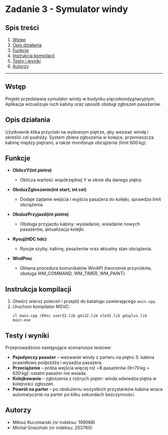 # Zadanie 3 - Symulator windy

## Spis treści

1. [Wstęp](#wstęp)
2. [Opis działania](#opis-działania)
3. [Funkcje](#funkcje)
4. [Instrukcja kompilacji](#instrukcja-kompilacji)
5. [Testy i wyniki](#testy-i-wyniki)
6. [Autorzy](#autorzy)

---

## Wstęp

Projekt przedstawia symulator windy w budynku pięciokondygnacyjnym. Aplikacja wizualizuje ruch kabiny oraz sposób obsługi zgłoszeń pasażerów.

## Opis działania

Użytkownik klika przyciski na wybranym piętrze, aby wezwać windę i określić cel podróży. System zbiera zgłoszenia w kolejce, przemieszcza kabinę między piętrami, a także monitoruje obciążenie (limit 600 kg).

## Funkcje

- **ObliczY(int pietro)**

  - Oblicza wartość współrzędnej Y w oknie dla danego piętra.

- **ObsluzZgloszenie(int start, int cel)**

  - Dodaje żądanie wejścia i wyjścia pasażera do kolejki, sprawdza limit obciążenia.

- **ObsluzPrzyjazd(int pietro)**

  - Obsługa przyjazdu kabiny: wysiadanie, wsiadanie nowych pasażerów, aktualizacja kolejki.

- **Rysuj(HDC hdc)**

  - Rysuje szyby, kabinę, pasażerów oraz aktualny stan obciążenia.

- **WndProc**

  - Główna procedura komunikatów WinAPI (tworzenie przycisków, obsługa WM\_COMMAND, WM\_TIMER, WM\_PAINT).

## Instrukcja kompilacji

1. Otwórz wiersz poleceń i przejdź do katalogu zawierającego `main.cpp`.
2. Uruchom kompilator MSVC:
   ```batch
   cl main.cpp /EHsc user32.lib gdi32.lib ole32.lib gdiplus.lib
   main.exe
   ```

## Testy i wyniki

Przeprowadzono następujące scenariusze testowe:

- **Pojedynczy pasażer** – wezwanie windy z parteru na piętro 3: kabina prawidłowo podjeżdża i wysadza pasażera.
- **Przeciążenie** – próba wejścia więcej niż \~8 pasażerów (9×70 kg = 630 kg): ostatni pasażer nie wsiada.
- **Kolejkowanie** – zgłoszenia z różnych pięter: winda odwiedza piętra w kolejności zgłoszeń.
- **Powrót na parter** – po obsłużeniu wszystkich przystanków kabina wraca automatycznie na parter po kilku sekundach bezczynności.

## Autorzy

- Miłosz Kuczmarski (nr indeksu: 199068)
- Michał Gnaciński (nr indeksu: 203760)

